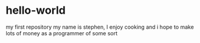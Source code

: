 # hello-world
my first repository 
my name is stephen, I enjoy cooking and i hope to make lots of money as a programmer of some sort
